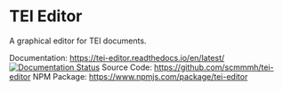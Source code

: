 # TEI Editor

A graphical editor for TEI documents.

Documentation: https://tei-editor.readthedocs.io/en/latest/ [![Documentation Status](https://readthedocs.org/projects/tei-editor/badge/?version=latest)](https://tei-editor.readthedocs.io/en/latest/?badge=latest)
Source Code: https://github.com/scmmmh/tei-editor
NPM Package: https://www.npmjs.com/package/tei-editor
